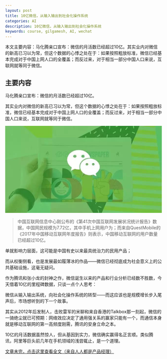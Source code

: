 ```yaml
---
layout: post
title: 10亿微信，从输入输出到社会化操作系统
categories: AI
description: 10亿微信，从输入输出到社会化操作系统
keywords: course, gilgamesh, AI, wechat
---
```


本文主要内容：马化腾亲口宣布：微信的月活数已经超过10亿。其实业内对微信的新高已习以为常，但这个数据的心悸之处在于：如果按照粗放标准，微信已经基本完成对于中国上网人口的全覆盖；而反过来，对于相当一部分中国人口来说，互联网就等同于微信。

<!-- more -->

## 主要内容

马化腾亲口宣布：微信的月活数已经超过10亿。

其实业内对微信的新高已习以为常，但这个数据的心悸之处在于：如果按照粗放标准，微信已经基本完成对于中国上网人口的全覆盖；而反过来，对于相当一部分中国人口来说，互联网就等同于微信。

![微信](\images\AI\2018-3-8-weixin.jpg)

> 中国互联网信息中心刚公布的《第41次中国互联网发展状况统计报告》数据，中国网民规模为7.72亿，其中手机上网用户为；而来自QuestMobile的《2017年中国移动互联网年度报告》则表示，中国移动互联网的用户数量已经超过10亿。

单就影响力层面，这可能是中国有史以来最具统治力的民用产品；

而从权衡侧看，也是发展最如履薄冰的作品——微信已经彻底成为社会意义上的公共基础设施，这毫无疑问。

作为腾讯和张小龙的封神之作，微信诞生以来的产品和行业分析已经数不胜数，今天借着10亿的里程碑数据，只谈一点个人思考：

微信从输入输出系统，向社会化操作系统的转型——而这应该也是规模增长步入尾声后，市场想听到的下一个故事。

其实从2012年后发制人，击败雷军的米聊和来自香港的Talkbox那一刻起，微信的一骑绝尘就已可预期：网络效应决定了通用强关系的赢家只能有一个，而通信本身就是移动互联网的第一高频度刚需，腾讯的安身立命之本。

10亿的月活数据虽然惊人，但从基因到实力，微信确实赢得名正言顺。类似腾讯，阿里等巨头前几年在手机领域的浅尝辄止，是一个道理。

[文章未完，点击这里查看全文（来自人人都是产品经理）](https://mp.weixin.qq.com/s/DUQ6pM8xvROJU9zMZ2dyVQ)



